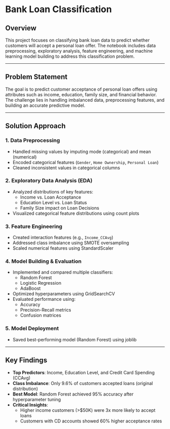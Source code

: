 # Bank Loan Classification

## Overview

This project focuses on classifying bank loan data to predict whether customers will accept a personal loan offer. The notebook includes data preprocessing, exploratory analysis, feature engineering, and machine learning model building to address this classification problem.

---

## Problem Statement

The goal is to predict customer acceptance of personal loan offers using attributes such as income, education, family size, and financial behavior. The challenge lies in handling imbalanced data, preprocessing features, and building an accurate predictive model.

---

## Solution Approach

### 1. Data Preprocessing

- Handled missing values by imputing mode (categorical) and mean (numerical)
- Encoded categorical features (`Gender`, `Home Ownership`, `Personal Loan`)
- Cleaned inconsistent values in categorical columns

### 2. Exploratory Data Analysis (EDA)

- Analyzed distributions of key features:
  - Income vs. Loan Acceptance
  - Education Level vs. Loan Status
  - Family Size impact on Loan Decisions
- Visualized categorical feature distributions using count plots

### 3. Feature Engineering

- Created interaction features (e.g., `Income_CCAvg`)
- Addressed class imbalance using SMOTE oversampling
- Scaled numerical features using StandardScaler

### 4. Model Building & Evaluation

- Implemented and compared multiple classifiers:
  - Random Forest
  - Logistic Regression
  <!-- - SVM -->
  - AdaBoost
- Optimized hyperparameters using GridSearchCV
- Evaluated performance using:
  - Accuracy
  - Precision-Recall metrics
  - Confusion matrices

### 5. Model Deployment

- Saved best-performing model (Random Forest) using joblib

---

## Key Findings

- **Top Predictors**: Income, Education Level, and Credit Card Spending (CCAvg)
- **Class Imbalance**: Only 9.6% of customers accepted loans (original distribution)
- **Best Model**: Random Forest achieved 95% accuracy after hyperparameter tuning
- **Critical Insights**:
  - Higher income customers (>$50K) were 3x more likely to accept loans
  - Customers with CD accounts showed 60% higher acceptance rates
